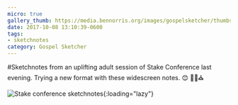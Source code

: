 ```yaml
---
micro: true
gallery_thumb: https://media.bennorris.org/images/gospelsketcher/thumbs/oct-17-stake-conference-01.jpg
date: 2017-10-08 13:10:39-0600
tags:
- sketchnotes
category: Gospel Sketcher
---
```


#Sketchnotes from an uplifting adult session of Stake Conference last evening. Trying a new format with these widescreen notes. 😊 ✍🏼⛪️

![Stake conference sketchnotes](https://media.bennorris.org/images/gospelsketcher/general/oct-17-stake-conference-01.jpg){:loading="lazy"}